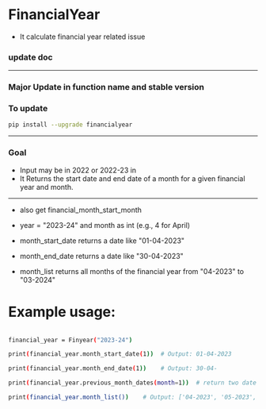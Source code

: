 # FinancialYear
- It calculate financial year related issue
<!-- doc updater -->

### update doc
----------------------------------------
<h3> Major Update in function name and stable version <h3>

### To update
```bash
pip install --upgrade financialyear
```
_______________________________________________________________________________________________________________
### Goal
- Input may be in 2022 or 2022-23 in 
- It Returns the start date and end date of a month for a given financial year and month.
________________________________________________________________________________________________________________
-    also get financial_month_start_month

-    year = "2023-24" and month as int (e.g., 4 for April)

-    month_start_date returns a date like "01-04-2023"

-    month_end_date returns a date like "30-04-2023"

-    month_list returns all months of the financial year from "04-2023" to "03-2024"

 # Example usage:
 ```bash

financial_year = Finyear("2023-24")

print(financial_year.month_start_date(1))  # Output: 01-04-2023

print(financial_year.month_end_date(1))    # Output: 30-04-

print(financial_year.previous_month_dates(month=1))  # return two date like :: (datetime.date(2023, 12, 1), datetime.date(2023, 12, 31))

print(financial_year.month_list())    # Output: ['04-2023', '05-2023', '06-2023', ..., '03-2024']

```
